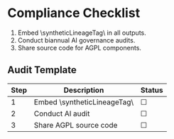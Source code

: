 # Compliance Checklist
1. Embed \syntheticLineageTag\ in all outputs.
2. Conduct biannual AI governance audits.
3. Share source code for AGPL components.

## Audit Template
| Step | Description | Status |
|------|-------------|--------|
| 1   | Embed \syntheticLineageTag\ | ☐ |
| 2   | Conduct AI audit            | ☐ |
| 3   | Share AGPL source code      | ☐ |
